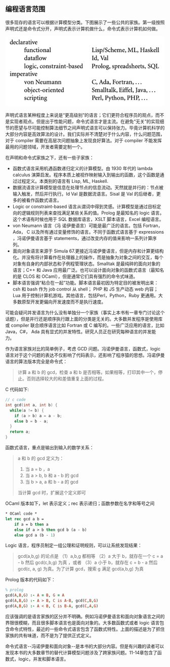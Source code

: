 ## 编程语言范围

很多现存的语言可以根据计算模型分类。下图展示了一些公共的家族。第一级按照声明式还是命令式分开，声明式表示计算机做什么，命令式表示计算机如何做。

![image-20220709101621852](assets/1.2.the_programming_language_spectrum/image-20220709101621852.png)

声明式语言某种程度上来说是“更高级别”的语言；它们更符合程序员的观点，而不是实现者观点。但是出于性能问题，命令式语言才是主流。在避免“无关”的实现细节的愿望与尽可能控制算法细节之间声明式语言可以保持张力。毕竟计算机科学的大部分内容是高效算法的设计。我们实际并不清楚对于什么内容，什么问题范围，对于 compiler 需要在高层次问题抽象上发现良好算法。对于 compiler 不能发挥最用的问题领域，开发者需要定制一个。

在声明和命令式家族之下，还有一些子家族：

- 函数式语言采用机遇函数递归定义的计算模型。由 1930 年代的 lambda calculus 演算启发。程序本质上被视作映射输入到输出的函数，这个函数是通过过程定义。本类别的语言有 Lisp, ML, Haskell.
- 数据流语言计算模型是信息在处理节点的信息流动。天然就是并行的：节点被输入触发，然后并行执行。Id Val 是数据流语言。Sisal 是 Val 的后继者，更多的被看作函数式语言。
- Logic or constraint-based 语言从谓词中得到灵感。计算模型是通过目标定向的逻辑规则列表来查找满足某些关系的值。Prolog 是最知名的 logic 语言。这个术语有时候也用于 SQL 数据库语言，XSLT 脚本语言，Excel 编程语言。
- von Neumann 语言（冯 诺伊曼语言）可能是最广泛的语言。包括 Fortran， Ada， C 以及所有通过变量修饰的语言。不同于函数式语言基于 expressions ，冯诺伊曼语言基于 statements，通过改变内存的值来影响一系列计算序列。
- 面向对象语言来源于 Simula 67.更接近冯诺伊曼语言，但是内存和计算更结构化。并没有将计算看作在处理器上的操作，而是抽象为对象之间的交互，每个对象有自身的内部状态和子例程管理状态。Smalltak 是最纯碎的面向对象的语言；C++ 和 Java 应用最广泛。也可以设计面向对象的函数式语言（最知名的是 CLOS 和 OCaml），但是通常它们具有强烈的命令式味道。
- 脚本语言强调“粘合在一起”功能。脚本语言最初因为特定目的被发明出来：csh 和 bash 作为 job control 从 shell； PHP 和 JS 生产动态 web 内容；Lua 用于控制计算机游戏。其他语言，包括Perl，Python，Ruby 更通用。大多数原型开发更偏向开发速度而不是执行速度。

可能会疑问并发语言为什么没有单独分一个家族（事实上本书有一章专门讨论这个话题），但是并行还是顺序执行跟上面的分类是无关的。大多数并发程序是使用库或 compiler 联合顺序语言比如 Fortran 或 C 编写的。一些广泛应用的语言，比如 Java，C#， Ada 具有显式的并发特性。研究人员正在研究每种语言的并发能力。

作为语言家族对比的简单例子，考虑 GCD 问题。冯诺伊曼语言，函数式，logic 语言对于这个问题的表达不仅影响了代码表示，还影响了程序猿的思想。冯诺伊曼语言的算法版本完全是命令式：

> 计算 a 和 b 的 gcd，检查 a 和 b 是否相等。如果相等，打印其中一个，停止。否则选择较大的和差值重复上面的过程。

C 代码如下:

```c
// c code
int gcd(int a, int b) {
  while(a != b) {
    if (a > b) a = a - b;
    else b = b - a;
  }
  return a;
}
```

函数式语言，重点是输出到输入的数学关系：

> a 和 b 的 gcd 定义为：
>
> 1. 当 a = b ，a
> 2. 当 a > b, b 和 a - b 的 gcd
> 3. 当 b > a, a 和 b - a 的 gcd
>
> 当计算 gcd 时，扩展这个定义即可

OCaml 版本如下，let 表示定义；rec 表示递归；函数参数在名字和等号之间

```ocaml
* OCaml code *
let rec gcd a b = 
	if a = b then a
	else if a > b then gcd b (a - b)
	else gcd a (b - 1)
```

Logic 语言，程序员制定一组公理和证明规则，可以让系统发现结果：

> gcd(a,b,g) 的论点是  （1）a,b,g 都相等 （2）a 大于 b，就存在一个 c = a - b 然后 gcd(c,b,g) 为真 ，或者 （3）a 小于 b，就存在 c = b - a 然后 gcd(c, a, g) 为真。为了计算 gcd，搜索 g 满足 gcd(a,b,g) 为真

Prolog 版本的代码如下：

```prolog
% prolog
gcd(A,B,G) :- A = B, G = A
gcd(A,B,G) :- A > B, C is A-B, gcd(C,B,G)
gcd(A,B,G) :- A < B, C is B-A, gcd(C,A,G)
```

应该强调的是语言家族的区分并不明确。例如冯诺伊曼语言和面向对象语言之间的界限很模糊，而且很多脚本语言也是面向对象的。大多数函数式或者 logic 语言包含命令式特性，最近的一些命令式语言包含了函数式特性。上面的描述是为了抓住家族的共有味道，而不是为了提供正式定义。

命令式语言--冯诺伊曼和面向对象--是本书的大部分内容。但是有兴趣的读者可以发现本书的大多数章节的替代计算模型问题涉及了跨家族问题。11-14章包含了函数式，logic，并发和脚本语言。
